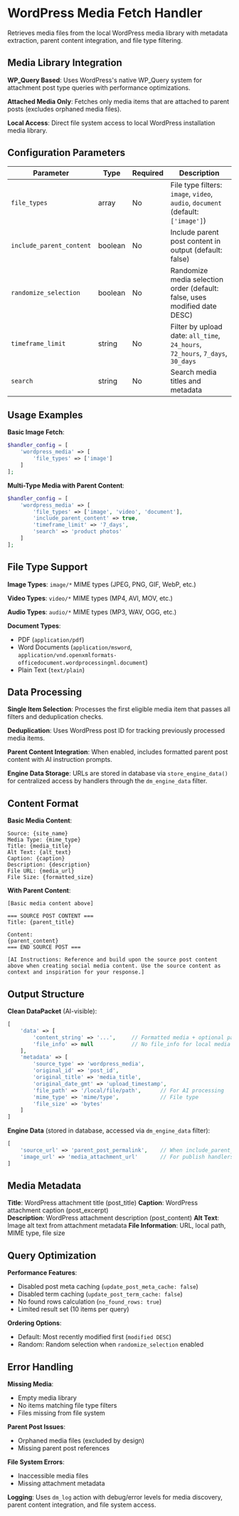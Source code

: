# WordPress Media Fetch Handler

Retrieves media files from the local WordPress media library with metadata extraction, parent content integration, and file type filtering.

## Media Library Integration

**WP_Query Based**: Uses WordPress's native WP_Query system for attachment post type queries with performance optimizations.

**Attached Media Only**: Fetches only media items that are attached to parent posts (excludes orphaned media files).

**Local Access**: Direct file system access to local WordPress installation media library.

## Configuration Parameters

| Parameter | Type | Required | Description |
|-----------|------|----------|-------------|
| `file_types` | array | No | File type filters: `image`, `video`, `audio`, `document` (default: `['image']`) |
| `include_parent_content` | boolean | No | Include parent post content in output (default: false) |
| `randomize_selection` | boolean | No | Randomize media selection order (default: false, uses modified date DESC) |
| `timeframe_limit` | string | No | Filter by upload date: `all_time`, `24_hours`, `72_hours`, `7_days`, `30_days` |
| `search` | string | No | Search media titles and metadata |

## Usage Examples

**Basic Image Fetch**:
```php
$handler_config = [
    'wordpress_media' => [
        'file_types' => ['image']
    ]
];
```

**Multi-Type Media with Parent Content**:
```php
$handler_config = [
    'wordpress_media' => [
        'file_types' => ['image', 'video', 'document'],
        'include_parent_content' => true,
        'timeframe_limit' => '7_days',
        'search' => 'product photos'
    ]
];
```

## File Type Support

**Image Types**: `image/*` MIME types (JPEG, PNG, GIF, WebP, etc.)

**Video Types**: `video/*` MIME types (MP4, AVI, MOV, etc.)

**Audio Types**: `audio/*` MIME types (MP3, WAV, OGG, etc.)

**Document Types**:
- PDF (`application/pdf`)
- Word Documents (`application/msword`, `application/vnd.openxmlformats-officedocument.wordprocessingml.document`)
- Plain Text (`text/plain`)

## Data Processing

**Single Item Selection**: Processes the first eligible media item that passes all filters and deduplication checks.

**Deduplication**: Uses WordPress post ID for tracking previously processed media items.

**Parent Content Integration**: When enabled, includes formatted parent post content with AI instruction prompts.

**Engine Data Storage**: URLs are stored in database via `store_engine_data()` for centralized access by handlers through the `dm_engine_data` filter.

## Content Format

**Basic Media Content**:
```
Source: {site_name}
Media Type: {mime_type}
Title: {media_title}
Alt Text: {alt_text}
Caption: {caption}
Description: {description}
File URL: {media_url}
File Size: {formatted_size}
```

**With Parent Content**:
```
[Basic media content above]

=== SOURCE POST CONTENT ===
Title: {parent_title}

Content:
{parent_content}
=== END SOURCE POST ===

[AI Instructions: Reference and build upon the source post content above when creating social media content. Use the source content as context and inspiration for your response.]
```

## Output Structure

**Clean DataPacket** (AI-visible):
```php
[
    'data' => [
        'content_string' => '...',     // Formatted media + optional parent content
        'file_info' => null            // No file_info for local media
    ],
    'metadata' => [
        'source_type' => 'wordpress_media',
        'original_id' => 'post_id',
        'original_title' => 'media_title',
        'original_date_gmt' => 'upload_timestamp',
        'file_path' => '/local/file/path',      // For AI processing
        'mime_type' => 'mime/type',             // File type
        'file_size' => 'bytes'
    ]
]
```

**Engine Data** (stored in database, accessed via `dm_engine_data` filter):
```php
[
    'source_url' => 'parent_post_permalink',    // When include_parent_content enabled
    'image_url' => 'media_attachment_url'       // For publish handlers
]
```

## Media Metadata

**Title**: WordPress attachment title (post_title)
**Caption**: WordPress attachment caption (post_excerpt)  
**Description**: WordPress attachment description (post_content)
**Alt Text**: Image alt text from attachment metadata
**File Information**: URL, local path, MIME type, file size

## Query Optimization

**Performance Features**:
- Disabled post meta caching (`update_post_meta_cache: false`)
- Disabled term caching (`update_post_term_cache: false`)
- No found rows calculation (`no_found_rows: true`)
- Limited result set (10 items per query)

**Ordering Options**:
- Default: Most recently modified first (`modified DESC`)
- Random: Random selection when `randomize_selection` enabled

## Error Handling

**Missing Media**:
- Empty media library
- No items matching file type filters
- Files missing from file system

**Parent Post Issues**:
- Orphaned media files (excluded by design)
- Missing parent post references

**File System Errors**:
- Inaccessible media files
- Missing attachment metadata

**Logging**: Uses `dm_log` action with debug/error levels for media discovery, parent content integration, and file system access.